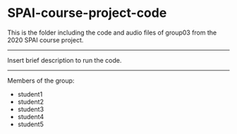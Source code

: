 # SPAI-course-project-code
This is the folder including the code and audio files of group03 from the 2020 SPAI course project.

------------


Insert brief description to run the code.


------------

Members of the group:
- student1
- student2
- student3
- student4
- student5
